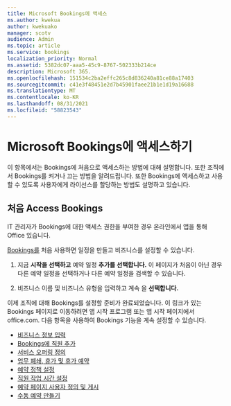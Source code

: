 ```yaml
---
title: Microsoft Bookings에 액세스
ms.author: kwekua
author: kwekuako
manager: scotv
audience: Admin
ms.topic: article
ms.service: bookings
localization_priority: Normal
ms.assetid: 5382dc07-aaa5-45c9-8767-502333b214ce
description: Microsoft 365.
ms.openlocfilehash: 151534c2ba2effc265c8d836240a81ce88a17403
ms.sourcegitcommit: c41e3f48451e2d7b45901faee21b1e1d19a16688
ms.translationtype: MT
ms.contentlocale: ko-KR
ms.lasthandoff: 08/31/2021
ms.locfileid: "58823543"
---
```

# <a name="get-access-to-microsoft-bookings"></a>Microsoft Bookings에 액세스하기

이 항목에서는 Bookings에 처음으로 액세스하는 방법에 대해 설명합니다. 또한 조직에서 Bookings를 켜거나 끄는 방법을 알려드립니다. 또한 Bookings에 액세스하고 사용할 수 있도록 사용자에게 라이선스를 할당하는 방법도 설명하고 있습니다.

## <a name="access-bookings-for-the-first-time"></a>처음 Access Bookings

IT 관리자가 Bookings에 대한 액세스 권한을 부여한 경우 온라인에서 앱을 통해 Office 있습니다.

[Bookings를](https://outlook.office.com/bookings/onboarding) 처음 사용하면 일정을 만들고 비즈니스를 설정할 수 있습니다.

1. 지금 **시작을 선택하고** 예약 일정 **추가를 선택합니다.** 이 페이지가 처음이 아닌 경우 다른 예약 일정을 선택하거나 다른 예약 일정을 검색할 수 있습니다.

2. 비즈니스 이름 및 비즈니스 유형을 입력하고 계속 을 **선택합니다.**

이제 조직에 대해 Bookings를 설정할 준비가 완료되었습니다. 이 링크가 있는 Bookings [](https://outlook.office.com/bookings/onboarding)페이지로 이동하려면 앱 시작 프로그램 또는 앱 시작 페이지에서 office.com. 다음 항목을 사용하여 Bookings 기능을 계속 설정할 수 있습니다.

- [비즈니스 정보 입력](enter-business-information.md)
- [Bookings에 직원 추가](add-staff.md)
- [서비스 오퍼링 정의](define-service-offerings.md)
- [업무 폐쇄, 휴가 및 휴가 예약](schedule-closures-time-off-vacation.md)
- [예약 정책 설정](set-scheduling-policies.md)
- [직원 작업 시간 설정](employee-hours.md)
- [예약 페이지 사용자 정의 및 게시](customize-booking-page.md)
- [수동 예약 만들기](create-a-manual-booking.md)